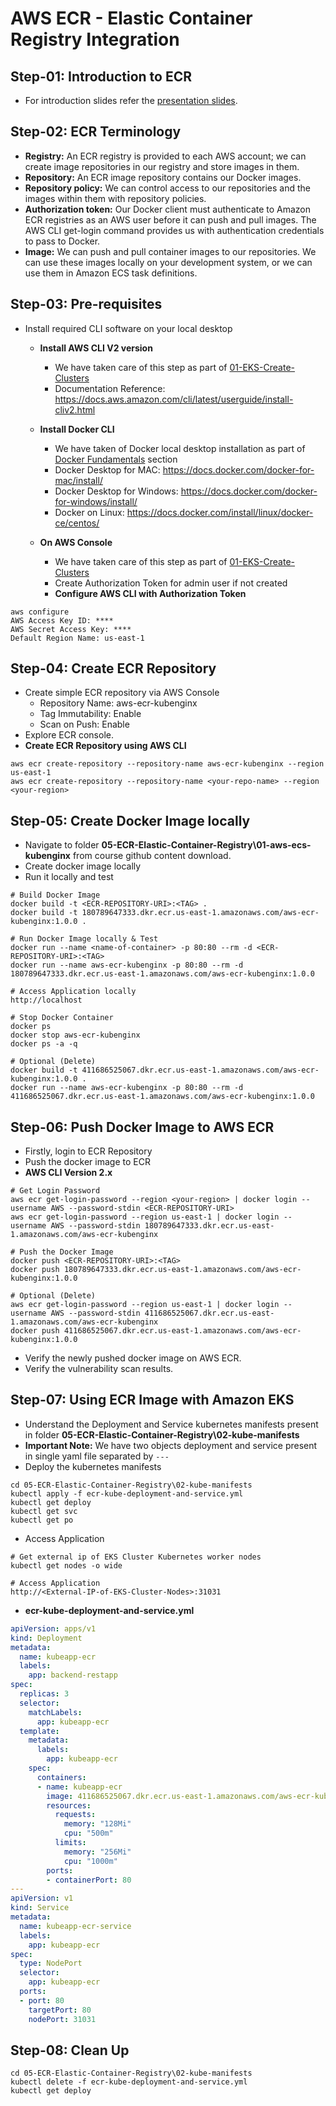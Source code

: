 # AWS ECR - Elastic Container Registry Integration

## Step-01: Introduction to ECR
-  For introduction slides refer the [presentation slides](/presentation/AWS-Fargate-and-EKS-Masterclass.pptx). 

## Step-02: ECR Terminology
 - **Registry:** An  ECR registry is provided to each AWS account; we can create image repositories in our registry and store images in them. 
- **Repository:** An ECR image repository contains our Docker images. 
- **Repository policy:** We can control access to our repositories and the images within them with repository policies. 
- **Authorization token:** Our Docker client must authenticate to Amazon ECR registries as an AWS user before it can push and pull images. The AWS CLI get-login command provides us with authentication credentials to pass to Docker. 
- **Image:** We can push and pull container images to our repositories. We can use these images locally on your development system, or we can use them in Amazon ECS task definitions. 

## Step-03: Pre-requisites
- Install required CLI software on your local desktop
   - **Install AWS CLI V2 version**
      - We have taken care of this step as part of [01-EKS-Create-Clusters](/01-EKS-Create-Clusters/README.md)
      - Documentation Reference: https://docs.aws.amazon.com/cli/latest/userguide/install-cliv2.html
   - **Install Docker CLI** 
      - We have taken of Docker local desktop installation as part of [Docker Fundamentals](https://github.com/stacksimplify/docker-fundamentals/tree/master/02-Docker-Installation) section 
      - Docker Desktop for MAC: https://docs.docker.com/docker-for-mac/install/
      - Docker Desktop for Windows: https://docs.docker.com/docker-for-windows/install/
      - Docker on Linux: https://docs.docker.com/install/linux/docker-ce/centos/

   - **On AWS Console**
      - We have taken care of this step as part of [01-EKS-Create-Clusters](/01-EKS-Create-Clusters/README.md)
      - Create Authorization Token for admin user if not created
      - **Configure AWS CLI with Authorization Token**
```
aws configure
AWS Access Key ID: ****
AWS Secret Access Key: ****
Default Region Name: us-east-1
```   

## Step-04: Create ECR Repository
- Create simple ECR repository via AWS Console 
   - Repository Name: aws-ecr-kubenginx
   - Tag Immutability: Enable
   - Scan on Push: Enable
- Explore ECR console. 
- **Create ECR Repository using AWS CLI**
```
aws ecr create-repository --repository-name aws-ecr-kubenginx --region us-east-1
aws ecr create-repository --repository-name <your-repo-name> --region <your-region>
```

## Step-05: Create Docker Image locally
- Navigate to folder **05-ECR-Elastic-Container-Registry\01-aws-ecs-kubenginx** from course github content download. 
- Create docker image locally
- Run it locally and test
```
# Build Docker Image
docker build -t <ECR-REPOSITORY-URI>:<TAG> . 
docker build -t 180789647333.dkr.ecr.us-east-1.amazonaws.com/aws-ecr-kubenginx:1.0.0 . 

# Run Docker Image locally & Test
docker run --name <name-of-container> -p 80:80 --rm -d <ECR-REPOSITORY-URI>:<TAG>
docker run --name aws-ecr-kubenginx -p 80:80 --rm -d 180789647333.dkr.ecr.us-east-1.amazonaws.com/aws-ecr-kubenginx:1.0.0

# Access Application locally
http://localhost

# Stop Docker Container
docker ps
docker stop aws-ecr-kubenginx
docker ps -a -q

# Optional (Delete)
docker build -t 411686525067.dkr.ecr.us-east-1.amazonaws.com/aws-ecr-kubenginx:1.0.0 . 
docker run --name aws-ecr-kubenginx -p 80:80 --rm -d 411686525067.dkr.ecr.us-east-1.amazonaws.com/aws-ecr-kubenginx:1.0.0
```

## Step-06: Push Docker Image to AWS ECR
- Firstly, login to ECR Repository
- Push the docker image to ECR
- **AWS CLI Version 2.x**
```
# Get Login Password
aws ecr get-login-password --region <your-region> | docker login --username AWS --password-stdin <ECR-REPOSITORY-URI>
aws ecr get-login-password --region us-east-1 | docker login --username AWS --password-stdin 180789647333.dkr.ecr.us-east-1.amazonaws.com/aws-ecr-kubenginx

# Push the Docker Image
docker push <ECR-REPOSITORY-URI>:<TAG>
docker push 180789647333.dkr.ecr.us-east-1.amazonaws.com/aws-ecr-kubenginx:1.0.0

# Optional (Delete)
aws ecr get-login-password --region us-east-1 | docker login --username AWS --password-stdin 411686525067.dkr.ecr.us-east-1.amazonaws.com/aws-ecr-kubenginx
docker push 411686525067.dkr.ecr.us-east-1.amazonaws.com/aws-ecr-kubenginx:1.0.0
```
- Verify the newly pushed docker image on AWS ECR. 
- Verify the vulnerability scan results. 

## Step-07: Using ECR Image with Amazon EKS
- Understand the Deployment and Service kubernetes manifests present in folder **05-ECR-Elastic-Container-Registry\02-kube-manifests**
- **Important Note:** We have two objects deployment and service present in single yaml file separated by `---` 
- Deploy the kubernetes manifests
```
cd 05-ECR-Elastic-Container-Registry\02-kube-manifests
kubectl apply -f ecr-kube-deployment-and-service.yml
kubectl get deploy
kubectl get svc
kubectl get po
```
- Access Application
```
# Get external ip of EKS Cluster Kubernetes worker nodes
kubectl get nodes -o wide

# Access Application
http://<External-IP-of-EKS-Cluster-Nodes>:31031
```
- **ecr-kube-deployment-and-service.yml**
```yml
apiVersion: apps/v1
kind: Deployment
metadata:
  name: kubeapp-ecr
  labels:
    app: backend-restapp
spec:
  replicas: 3
  selector:
    matchLabels:
      app: kubeapp-ecr
  template:
    metadata:
      labels:
        app: kubeapp-ecr
    spec:
      containers:
      - name: kubeapp-ecr
        image: 411686525067.dkr.ecr.us-east-1.amazonaws.com/aws-ecr-kubenginx:1.0.0
        resources:
          requests:
            memory: "128Mi"
            cpu: "500m"
          limits:
            memory: "256Mi"
            cpu: "1000m"
        ports:
        - containerPort: 80
---
apiVersion: v1
kind: Service
metadata:
  name: kubeapp-ecr-service
  labels:
    app: kubeapp-ecr
spec:
  type: NodePort
  selector:
    app: kubeapp-ecr
  ports:
  - port: 80
    targetPort: 80
    nodePort: 31031

```

## Step-08: Clean Up 
```
cd 05-ECR-Elastic-Container-Registry\02-kube-manifests
kubectl delete -f ecr-kube-deployment-and-service.yml
kubectl get deploy
```